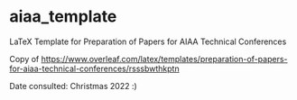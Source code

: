 # aiaa_template
LaTeX Template for Preparation of Papers for AIAA Technical Conferences

Copy of https://www.overleaf.com/latex/templates/preparation-of-papers-for-aiaa-technical-conferences/rsssbwthkptn

Date consulted: Christmas 2022 :)
